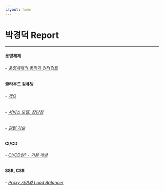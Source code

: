 ```yaml
---
layout: home
---
```


# 박경덕 Report
---
#### 운영체제
###### - [운영체제의 동작과 인터럽트](./os_interrupt.md)

#### 클라우드 컴퓨팅
###### - [개요](./cloud_computing_1.md)
###### - [서비스 모델, 장단점](./cloud_computing_2.md)
###### - [관련 기술](./cloud_computing_3.md)

#### CI/CD
###### - [CI/CD란? - 기본 개념](./cicd_1.md)

#### SSR, CSR
###### - [Proxy 서버와 Load Balancer](./proxy_loadbalancer_1.md.md)

